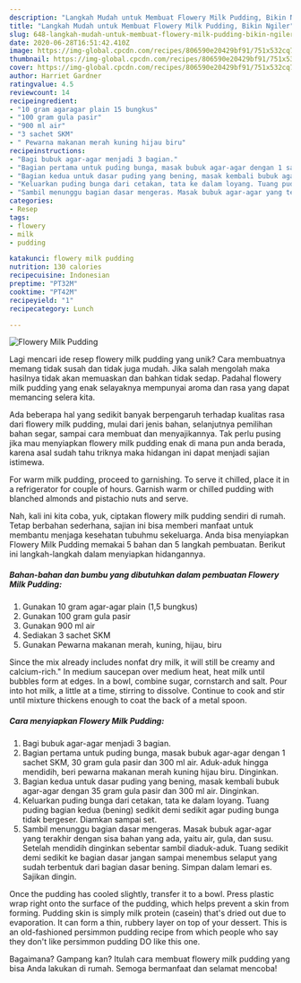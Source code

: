 ```yaml
---
description: "Langkah Mudah untuk Membuat Flowery Milk Pudding, Bikin Ngiler"
title: "Langkah Mudah untuk Membuat Flowery Milk Pudding, Bikin Ngiler"
slug: 648-langkah-mudah-untuk-membuat-flowery-milk-pudding-bikin-ngiler
date: 2020-06-28T16:51:42.410Z
image: https://img-global.cpcdn.com/recipes/806590e20429bf91/751x532cq70/flowery-milk-pudding-foto-resep-utama.jpg
thumbnail: https://img-global.cpcdn.com/recipes/806590e20429bf91/751x532cq70/flowery-milk-pudding-foto-resep-utama.jpg
cover: https://img-global.cpcdn.com/recipes/806590e20429bf91/751x532cq70/flowery-milk-pudding-foto-resep-utama.jpg
author: Harriet Gardner
ratingvalue: 4.5
reviewcount: 14
recipeingredient:
- "10 gram agaragar plain 15 bungkus"
- "100 gram gula pasir"
- "900 ml air"
- "3 sachet SKM"
- " Pewarna makanan merah kuning hijau biru"
recipeinstructions:
- "Bagi bubuk agar-agar menjadi 3 bagian."
- "Bagian pertama untuk puding bunga, masak bubuk agar-agar dengan 1 sachet SKM, 30 gram gula pasir dan 300 ml air. Aduk-aduk hingga mendidih, beri pewarna makanan merah kuning hijau biru. Dinginkan."
- "Bagian kedua untuk dasar puding yang bening, masak kembali bubuk agar-agar dengan 35 gram gula pasir dan 300 ml air. Dinginkan."
- "Keluarkan puding bunga dari cetakan, tata ke dalam loyang. Tuang puding bagian kedua (bening) sedikit demi sedikit agar puding bunga tidak bergeser. Diamkan sampai set."
- "Sambil menunggu bagian dasar mengeras. Masak bubuk agar-agar yang terakhir dengan sisa bahan yang ada, yaitu air, gula, dan susu. Setelah mendidih dinginkan sebentar sambil diaduk-aduk. Tuang sedikit demi sedikit ke bagian dasar jangan sampai menembus selaput yang sudah terbentuk dari bagian dasar bening. Simpan dalam lemari es. Sajikan dingin."
categories:
- Resep
tags:
- flowery
- milk
- pudding

katakunci: flowery milk pudding 
nutrition: 130 calories
recipecuisine: Indonesian
preptime: "PT32M"
cooktime: "PT42M"
recipeyield: "1"
recipecategory: Lunch

---
```



![Flowery Milk Pudding](https://img-global.cpcdn.com/recipes/806590e20429bf91/751x532cq70/flowery-milk-pudding-foto-resep-utama.jpg)

Lagi mencari ide resep flowery milk pudding yang unik? Cara membuatnya memang tidak susah dan tidak juga mudah. Jika salah mengolah maka hasilnya tidak akan memuaskan dan bahkan tidak sedap. Padahal flowery milk pudding yang enak selayaknya mempunyai aroma dan rasa yang dapat memancing selera kita.

Ada beberapa hal yang sedikit banyak berpengaruh terhadap kualitas rasa dari flowery milk pudding, mulai dari jenis bahan, selanjutnya pemilihan bahan segar, sampai cara membuat dan menyajikannya. Tak perlu pusing jika mau menyiapkan flowery milk pudding enak di mana pun anda berada, karena asal sudah tahu triknya maka hidangan ini dapat menjadi sajian istimewa.

For warm milk pudding, proceed to garnishing. To serve it chilled, place it in a refrigerator for couple of hours. Garnish warm or chilled pudding with blanched almonds and pistachio nuts and serve.


Nah, kali ini kita coba, yuk, ciptakan flowery milk pudding sendiri di rumah. Tetap berbahan sederhana, sajian ini bisa memberi manfaat untuk membantu menjaga kesehatan tubuhmu sekeluarga. Anda bisa menyiapkan Flowery Milk Pudding memakai 5 bahan dan 5 langkah pembuatan. Berikut ini langkah-langkah dalam menyiapkan hidangannya.

<!--inarticleads1-->

##### Bahan-bahan dan bumbu yang dibutuhkan dalam pembuatan Flowery Milk Pudding:

1. Gunakan 10 gram agar-agar plain (1,5 bungkus)
1. Gunakan 100 gram gula pasir
1. Gunakan 900 ml air
1. Sediakan 3 sachet SKM
1. Gunakan  Pewarna makanan merah, kuning, hijau, biru


Since the mix already includes nonfat dry milk, it will still be creamy and calcium-rich.&#34; In medium saucepan over medium heat, heat milk until bubbles form at edges. In a bowl, combine sugar, cornstarch and salt. Pour into hot milk, a little at a time, stirring to dissolve. Continue to cook and stir until mixture thickens enough to coat the back of a metal spoon. 

<!--inarticleads2-->

##### Cara menyiapkan Flowery Milk Pudding:

1. Bagi bubuk agar-agar menjadi 3 bagian.
1. Bagian pertama untuk puding bunga, masak bubuk agar-agar dengan 1 sachet SKM, 30 gram gula pasir dan 300 ml air. Aduk-aduk hingga mendidih, beri pewarna makanan merah kuning hijau biru. Dinginkan.
1. Bagian kedua untuk dasar puding yang bening, masak kembali bubuk agar-agar dengan 35 gram gula pasir dan 300 ml air. Dinginkan.
1. Keluarkan puding bunga dari cetakan, tata ke dalam loyang. Tuang puding bagian kedua (bening) sedikit demi sedikit agar puding bunga tidak bergeser. Diamkan sampai set.
1. Sambil menunggu bagian dasar mengeras. Masak bubuk agar-agar yang terakhir dengan sisa bahan yang ada, yaitu air, gula, dan susu. Setelah mendidih dinginkan sebentar sambil diaduk-aduk. Tuang sedikit demi sedikit ke bagian dasar jangan sampai menembus selaput yang sudah terbentuk dari bagian dasar bening. Simpan dalam lemari es. Sajikan dingin.


Once the pudding has cooled slightly, transfer it to a bowl. Press plastic wrap right onto the surface of the pudding, which helps prevent a skin from forming. Pudding skin is simply milk protein (casein) that&#39;s dried out due to evaporation. It can form a thin, rubbery layer on top of your dessert. This is an old-fashioned persimmon pudding recipe from which people who say they don&#39;t like persimmon pudding DO like this one. 

Bagaimana? Gampang kan? Itulah cara membuat flowery milk pudding yang bisa Anda lakukan di rumah. Semoga bermanfaat dan selamat mencoba!
